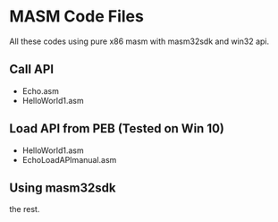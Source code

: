 # MASM Code Files

All these codes using pure x86 masm with masm32sdk and win32 api.

## Call API
- Echo.asm
- HelloWorld1.asm

## Load API from PEB (Tested on Win 10)
- HelloWorld1.asm
- EchoLoadAPImanual.asm

## Using masm32sdk
the rest.